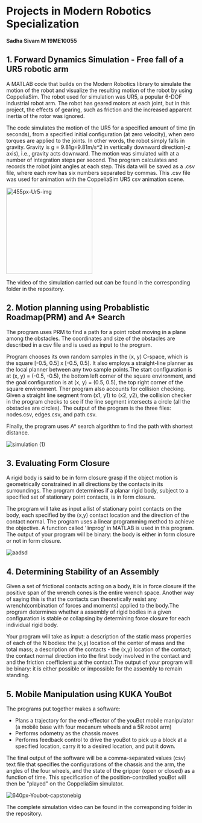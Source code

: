 # Projects in Modern Robotics Specialization
**Sadha Sivam M
19ME10055**

## 1. Forward Dynamics Simulation - Free fall of a UR5 robotic arm




A MATLAB code that builds on the Modern Robotics library to simulate the motion of the robot and visualize the resulting motion of the robot by using CoppeliaSim. The robot used for simulation was UR5, a popular 6-DOF industrial robot arm.  The robot has geared motors at each joint, but in this project, the effects of gearing, such as friction and the increased apparent inertia of the rotor was ignored.  

The code simulates the motion of the UR5 for a specified amount of time (in seconds), from a specified initial configuration (at zero velocity), when zero torques are applied to the joints.  In other words, the robot simply falls in gravity. Gravity is g = 9.81g=9.81m/s^2 in vertically downward direction(-z axis), i.e., gravity acts downward.   The motion was simulated with at a number of integration steps per second.  The program calculates and records the robot joint angles at each step. This data will be saved as a .csv file, where each row has six numbers separated by commas. This .csv file was used for animation with the CoppeliaSim UR5 csv animation scene.

<img width="228" alt="455px-Ur5-img" src="https://user-images.githubusercontent.com/81227060/123660359-36e72280-d851-11eb-85bb-8ea039a4d07b.png">

The video of the simulation carried out can be found in the corresponding folder in the repository.

## 2. Motion planning using Probablistic Roadmap(PRM) and A* Search

 The program uses PRM to find a path for a point robot moving in a plane among the obstacles. The coordinates and size of the obstacles are described in a csv file and is used as input to the program. 
 
 Program chooses its own random samples in the (x, y) C-space, which is the square [-0.5, 0.5] x [-0.5, 0.5]. It also employs a straight-line planner as the local planner between any two sample points.The start configuration is at (x, y) = (-0.5, -0.5), the bottom left corner of the square environment, and the goal configuration is at (x, y) = (0.5, 0.5), the top right corner of the square environment. Ther program also accounts for collision checking. Given a straight line segment from (x1, y1) to (x2, y2), the collision checker in the program checks to see if the line segment intersects a circle (all the obstacles are circles). The output of the program is the three files: nodes.csv, edges.csv, and path.csv. 
 
 Finally, the program uses A* search algorithm to find the path with shortest distance.
 
 ![simulation (1)](https://user-images.githubusercontent.com/81227060/123668398-b1677080-d858-11eb-8fb1-9d6591f68de2.png)
 
 
## 3. Evaluating Form Closure

A rigid body is said to be in form closure grasp if the object motion is geometrically constrained in all directions by the contacts in its surroundings. The program determines if a planar rigid body, subject to a specified set of stationary point contacts, is in form closure.

The program will take as input a list of stationary point contacts on the body, each specified by the (x,y) contact location and the direction of the contact normal. The program uses a linear programming method to achieve the objective. A function called 'linprog' in MATLAB is used in this program. The output of your program will be binary: the body is either in form closure or not in form closure.

![aadsd](https://user-images.githubusercontent.com/81227060/123670468-dfe64b00-d85a-11eb-9221-a859a1d25185.png)

## 4. Determining Stability of an Assembly

Given a set of frictional contacts acting on a body, it is in force closure if the positive span of the wrench cones is the entire wrench space. Another way of saying this is that the contacts can theoretically resist any wrench(combination of forces and moments) applied to the body.The program determines whether a assembly of rigid bodies in a given configuration is stable or collapsing by determining force closure for each individual rigid body.

Your program will take as input: a description of the static mass properties of each of the N bodies: the (x,y) location of the center of mass and the total mass; a description of the contacts - the (x,y) location of the contact; the contact normal direction into the first body involved in the contact and and the friction coefficient μ at the contact.The output of your program will be binary: it is either possible or impossible for the assembly to remain standing.

## 5. Mobile Manipulation using KUKA YouBot

The programs put together makes a software: 
- Plans a trajectory for the end-effector of the youBot mobile manipulator (a mobile base with four mecanum wheels and a 5R robot arm)
- Performs odometry as the chassis moves 
- Performs feedback control to drive the youBot to pick up a block at a specified location, carry it to a desired location, and put it down.

The final output of the software will be a comma-separated values (csv) text file that specifies the configurations of the chassis and the arm, the angles of the four wheels, and the state of the gripper (open or closed) as a function of time. This specification of the position-controlled youBot will then be "played" on the CoppeliaSim simulator.

![640px-Youbot-capstonebig](https://user-images.githubusercontent.com/81227060/123673510-2d17ec00-d85e-11eb-902c-c1c5ea8508ad.png)

The complete simulation video can be found in the corresponding folder in the repository.
